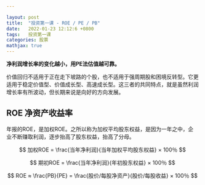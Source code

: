 ```yaml
---

layout: post
title:  "投资第一课 - ROE / PE / PB"
date:   2022-01-23 12:12:6 +0800
tags:   投资第一课
categories: 股票
mathjax: true
---
```


**净利润增长率的变化越小，用PE法估值越可靠。**

价值回归不适用于正在走下坡路的个股，也不适用于强周期股和困境反转型。它更适用于稳定价值型、价值成长型、高速成长型。这三者的共同特点，就是虽然利润增长率有所波动，但长期来说是向好的方向发展。

## ROE 净资产收益率

年报的ROE，是加权ROE。之所以称为加权平均股东权益，是因为一年之中，企业不断赚取利润，逐步抬高了股东权益，抬高了分母。

$$
加权ROE = \frac{当年净利润}{当年加权平均股东权益} × 100％
$$

$$
期初ROE = \frac{当年净利润}{年初股东权益} × 100％
$$

$$
ROE ≈ \frac{PB}{PE} = \frac{股价/每股净资产}{股价/每股收益} × 100％
$$